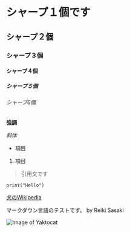 # シャープ１個です
## シャープ２個
### シャープ３個
#### シャープ４個
##### シャープ５個
###### シャープ6個

**強調**

*斜体*

- 項目

1. 項目

> 引用文です

`print("Hello")`

[犬のWikipedia](https://ja.wikipedia.org/wiki/%E3%82%A4%E3%83%8C)

マークダウン言語のテストです。 by Reiki Sasaki

![Image of Yaktocat](https://octodex.github.com/images/yaktocat.png)
